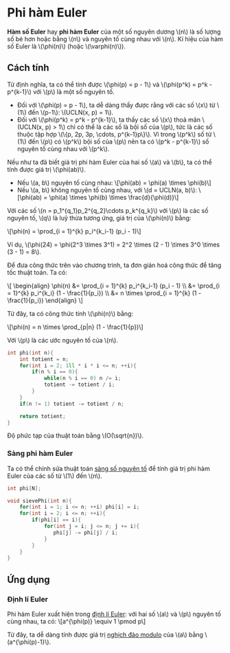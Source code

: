 # Phi hàm Euler

**Hàm số Euler** hay **phi hàm Euler** của một số nguyên dương \\(n\\) là số lượng số bé hơn hoặc bằng \\(n\\) và nguyên tố cùng nhau với \\(n\\). Kí hiệu của hàm số Euler là \\(\phi(n)\\) (hoặc \\(\varphi(n)\\)).

## Cách tính

Từ định nghĩa, ta có thể tính được \\(\phi(p) = p - 1\\) và \\(\phi(p^k) = p^k - p^{k-1}\\) với \\(p\\) là một số nguyên tố.
- Đối với \\(\phi(p) = p - 1\\), ta dễ dàng thấy được rằng với các số \\(x\\) từ \\(1\\) đến \\(p-1\\): \\(UCLN(x, p) = 1\\).
- Đối với \\(\phi(p^k) = p^k - p^{k-1}\\), ta thấy các số \\(x\\) thoả mãn \\(UCLN(x, p) > 1\\) chỉ có thể là các số là bội số của \\(p\\), tức là các số thuộc tập hợp \\(\\{p, 2p, 3p, \cdots, p^{k-1}p\\}\\). Vì trong \\(p^k\\) số từ \\(1\\) đến \\(p\\) có \\(p^k\\) bội số của \\(p\\) nên ta có \\(p^k - p^{k-1}\\) số nguyên tố cùng nhau với \\(p^k\\).

Nếu như ta đã biết giá trị phi hàm Euler của hai số \\(a\\) và \\(b\\), ta có thể tính được giá trị \\(\phi(ab)\\).
- Nếu \\(a, b\\) nguyên tố cùng nhau: \\[\phi(ab) = \phi(a) \times \phi(b)\\]
- Nếu \\(a, b\\) không nguyên tố cùng nhau, với \\(d = UCLN(a, b)\\): \\[\phi(ab) = \phi(a) \times \phi(b) \times \frac{d}{\phi(d)}\\]

Với các số \\(n = p_1^{q_1}p_2^{q_2}\cdots p_k^{q_k}\\) với \\(p\\) là các số nguyên tố, \\(q\\) là luỹ thừa tương ứng, giá trị của \\(\phi(n)\\) bằng:

\\[\phi(n) = \prod_{i = 1}^{k} p_i^{k_i-1} (p_i - 1)\\]

Ví dụ, \\(\phi(24) = \phi(2^3 \times 3^1) = 2^2 \times (2 - 1) \times 3^0 \times (3 - 1) = 8\\).

Để đưa công thức trên vào chương trình, ta đơn giản hoá công thức để tăng tốc thuật toán. Ta có:

\\[
\begin{align}
\phi(n) &= \prod_{i = 1}^{k} p_i^{k_i-1} (p_i - 1) \\\\
		&= \prod_{i = 1}^{k} p_i^{k_i} (1 - \frac{1}{p_i}) \\\\
		&= n \times \prod_{i = 1}^{k} (1 - \frac{1}{p_i})
\end{align}
\\]

Từ đây, ta có công thức tính \\(\phi(n)\\) bằng:

\\[\phi(n) = n \times \prod_{p|n} (1 - \frac{1}{p})\\]

Với \\(p\\) là các ước nguyên tố của \\(n\\).

```C++
int phi(int n){
	int totient = n;
	for(int i = 2; 1ll * i * i <= n; ++i){
		if(n % i == 0){
			while(n % i == 0) n /= i;
			totient -= totient / i;
		}
	}
	if(n != 1) totient -= totient / n;

	return totient;
}
```

Độ phức tạp của thuật toán bằng \\(O(\sqrt{n})\\).

### Sàng phi hàm Euler

Ta có thể chỉnh sửa thuật toán [sàng số nguyên tố](prime.md#sàng-số-nguyên-tố) để tính giá trị phi hàm Euler của các số từ \\(1\\) đến \\(n\\).

```C++
int phi[N];

void sievePhi(int n){
	for(int i = 1; i <= n; ++i) phi[i] = i;
    for(int i = 2; i <= n; ++i){
        if(phi[i] == i){
            for(int j = i; j <= n; j += i){
               phi[j] -= phi[j] / i;
            }
        }
    }
}
```

## Ứng dụng

### Định lí Euler

Phi hàm Euler xuất hiện trong [định lí Euler](https://vi.wikipedia.org/wiki/%C4%90%E1%BB%8Bnh_l%C3%BD_Euler): với hai số \\(a\\) và \\(p\\) nguyên tố cùng nhau, ta có: \\[a^{\phi(p)} \equiv 1 \pmod p\\]

Từ đây, ta dễ dàng tính được giá trị [nghịch đảo modulo](modulo.md#nghịch-đảo-modulo) của \\(a\\) bằng \\(a^{\phi(p)-1}\\).